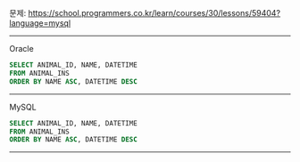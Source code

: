 문제: https://school.programmers.co.kr/learn/courses/30/lessons/59404?language=mysql

---

Oracle

```SQL
SELECT ANIMAL_ID, NAME, DATETIME
FROM ANIMAL_INS
ORDER BY NAME ASC, DATETIME DESC
```

---

MySQL

```SQL
SELECT ANIMAL_ID, NAME, DATETIME
FROM ANIMAL_INS
ORDER BY NAME ASC, DATETIME DESC
```

---
